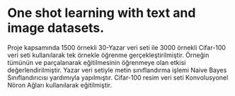 # One shot learning with text and image datasets. 

Proje kapsamında 1500 örnekli 30-Yazar veri seti ile 3000 örnekli Cifar-100 veri seti kullanılarak tek örnekle öğrenme gerçekleştirilmiştir. Örneğin tümünün ve parçalanarak eğitilmesinin öğrenmeye olan etkisi değerlendirilmiştir. Yazar veri setiyle metin sınıflandırma işlemi Naive Bayes Sınıflandırıcısı yardımıyla yapılmıştır. Cifar-100 resim veri seti Konvolusyonel Nöron Ağları kullanılarak eğitilmiştir.

